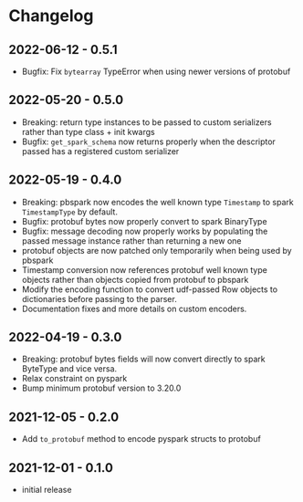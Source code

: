 # Changelog

## 2022-06-12 - 0.5.1

* Bugfix: Fix ``bytearray`` TypeError when using newer versions of protobuf

## 2022-05-20 - 0.5.0

* Breaking: return type instances to be passed to custom serializers rather than type class + init kwargs
* Bugfix: `get_spark_schema` now returns properly when the descriptor passed has a registered custom serializer

## 2022-05-19 - 0.4.0

* Breaking: pbspark now encodes the well known type `Timestamp` to spark `TimestampType` by default.
* Bugfix: protobuf bytes now properly convert to spark BinaryType
* Bugfix: message decoding now properly works by populating the passed message instance rather than returning a new one
* protobuf objects are now patched only temporarily when being used by pbspark
* Timestamp conversion now references protobuf well known type objects rather than objects copied from protobuf to pbspark
* Modify the encoding function to convert udf-passed Row objects to dictionaries before passing to the parser.
* Documentation fixes and more details on custom encoders.

## 2022-04-19 - 0.3.0

* Breaking: protobuf bytes fields will now convert directly to spark ByteType and vice versa.
* Relax constraint on pyspark
* Bump minimum protobuf version to 3.20.0

## 2021-12-05 - 0.2.0

* Add `to_protobuf` method to encode pyspark structs to protobuf

## 2021-12-01 - 0.1.0

* initial release
